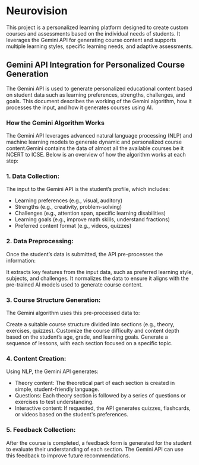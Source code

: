 # Neurovision
This project is a personalized learning platform designed to create custom courses and assessments based on the individual needs of students. It leverages the Gemini API for generating course content and supports multiple learning styles, specific learning needs, and adaptive assessments.

## Gemini API Integration for Personalized Course Generation
The Gemini API is used to generate personalized educational content based on student data such as learning preferences, strengths, challenges, and goals. This document describes the working of the Gemini algorithm, how it processes the input, and how it generates courses using AI.

### How the Gemini Algorithm Works
The Gemini API leverages advanced natural language processing (NLP) and machine learning models to generate dynamic and personalized course content.Gemini contains the data of almost all the available courses be it NCERT to ICSE. Below is an overview of how the algorithm works at each step:

### 1. Data Collection:
The input to the Gemini API is the student’s profile, which includes:

- Learning preferences (e.g., visual, auditory)
- Strengths (e.g., creativity, problem-solving)
- Challenges (e.g., attention span, specific learning disabilities)
- Learning goals (e.g., improve math skills, understand fractions)
- Preferred content format (e.g., videos, quizzes)


### 2. Data Preprocessing:
Once the student’s data is submitted, the API pre-processes the information:

It extracts key features from the input data, such as preferred learning style, subjects, and challenges.
It normalizes the data to ensure it aligns with the pre-trained AI models used to generate course content.

### 3. Course Structure Generation:
The Gemini algorithm uses this pre-processed data to:

Create a suitable course structure divided into sections (e.g., theory, exercises, quizzes).
Customize the course difficulty and content depth based on the student’s age, grade, and learning goals.
Generate a sequence of lessons, with each section focused on a specific topic.

### 4. Content Creation:
Using NLP, the Gemini API generates:

- Theory content: The theoretical part of each section is created in simple, student-friendly language.
- Questions: Each theory section is followed by a series of questions or exercises to test understanding.
- Interactive content: If requested, the API generates quizzes, flashcards, or videos based on the student's preferences.

### 5. Feedback Collection:
After the course is completed, a feedback form is generated for the student to evaluate their understanding of each section. The Gemini API can use this feedback to improve future recommendations.



